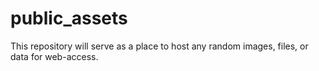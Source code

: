 # public_assets
This repository will serve as a place to host any random images, files, or data for web-access.
